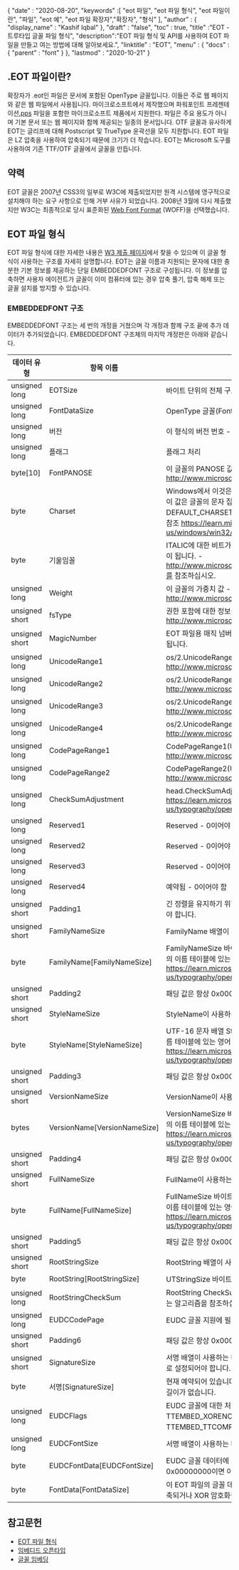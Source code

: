 {
  "date" : "2020-08-20",
  "keywords" :[ "eot 파일", "eot 파일 형식", "eot 파일이란", "파일", "eot 예", "eot 파일 확장자","확장자", "형식" ],
  "author" : {
    "display_name" : "Kashif Iqbal"
},
  "draft" : "false",
  "toc" : true,
  "title" :"EOT - 트루타입 글꼴 파일 형식",
  "description":"EOT 파일 형식 및 API를 사용하여 EOT 파일을 만들고 여는 방법에 대해 알아보세요.",
  "linktitle" : "EOT",
  "menu" : {
    "docs" : {
      "parent" : "font"
}
},
  "lastmod" : "2020-10-21"
}

## .EOT 파일이란?

확장자가 .eot인 파일은 문서에 포함된 OpenType 글꼴입니다. 이들은 주로 웹 페이지와 같은 웹 파일에서 사용됩니다. 마이크로소프트에서 제작했으며 파워포인트 프레젠테이션[.pps](/ko/presentation/pps) 파일을 포함한 마이크로소프트 제품에서 지원한다. 파일은 주요 용도가 아니며 기본 문서 또는 웹 페이지와 함께 제공되는 일종의 문서입니다. OTF 글꼴과 유사하게 EOT는 글리프에 대해 Postscript 및 TrueType 윤곽선을 모두 지원합니다. EOT 파일은 LZ 압축을 사용하여 압축되기 때문에 크기가 더 작습니다. EOT는 Microsoft 도구를 사용하여 기존 TTF/OTF 글꼴에서 글꼴을 만듭니다.

## 약력

EOT 글꼴은 2007년 CSS3의 일부로 W3C에 제출되었지만 원격 시스템에 영구적으로 설치해야 하는 요구 사항으로 인해 거부 사유가 되었습니다. 2008년 3월에 다시 제출했지만 W3C는 최종적으로 당시 표준화된 [Web Font Format](/ko/font/woff/) (WOFF)을 선택했습니다.

## EOT 파일 형식

EOT 파일 형식에 대한 자세한 내용은 [W3 제출 페이지](https://www.w3.org/Submission/EOT/#FileFormat)에서 찾을 수 있으며 이 글꼴 형식이 사용하는 구조를 자세히 설명합니다. EOT는 글꼴 이름과 지원되는 문자에 대한 충분한 기본 정보를 제공하는 단일 EMBEDDEDFONT 구조로 구성됩니다. 이 정보를 압축하면 사용자 에이전트가 글꼴이 이미 컴퓨터에 있는 경우 압축 풀기, 압축 해제 또는 글꼴 설치를 방지할 수 있습니다.

### EMBEDDEDFONT 구조
EMBEDDEDFONT 구조는 세 번의 개정을 거쳤으며 각 개정과 함께 구조 끝에 추가 데이터가 추가되었습니다. EMBEDDEDFONT 구조체의 마지막 개정판은 아래와 같습니다.

|데이터 유형|항목 이름|설명|
---|---|---|
|unsigned long|EOTSize|바이트 단위의 전체 구조 길이(문자열 및 글꼴 데이터 포함)|
|unsigned long|FontDataSize|OpenType 글꼴(FontData)의 길이(바이트)|
|unsigned long|버전|이 형식의 버전 번호 - 0x00020002|
|unsigned long|플래그|플래그 처리|
|byte[10]|FontPANOSE|이 글꼴의 PANOSE 값 - 참조 http://www.microsoft.com/typography/otspec/os2.htm#pan|
|byte|Charset|Windows에서 이것은 TEXTMETRIC.tmCharSet에서 파생됩니다. 이 값은 글꼴의 문자 집합을 지정합니다. DEFAULT_CHARSET(0x01)은 기본 설정이 없음을 나타냅니다. - 참조 https://learn.microsoft.com/en-us/windows/win32/api/wingdi/ns-wingdi-textmetrica|
|byte|기울임꼴|ITALIC에 대한 비트가 OS/2.fsSelection에서 설정되면 값은 0x01이 됩니다. - http://www.microsoft.com/typography/otspec/os2.htm#fss를 참조하십시오.
|unsigned long|Weight|이 글꼴의 가중치 값 - http://www.microsoft.com/typography/otspec/os2.htm#wtc|를 참조하십시오.
|unsigned short|fsType|권한 포함에 대한 정보를 제공하는 유형 플래그 - http://www.microsoft.com/typography/otspec/os2.htm#fst|를 참조하십시오.
|unsigned short|MagicNumber|EOT 파일용 매직 넘버 - 0x504C. 데이터 손상을 확인하는 데 사용됩니다.|
|unsigned long|UnicodeRange1|os/2.UnicodeRange1(비트 0-31) - http://www.microsoft.com/typography/otspec/os2.htm#ur| 참조
|unsigned long|UnicodeRange2|os/2.UnicodeRange2(비트 32-63) - http://www.microsoft.com/typography/otspec/os2.htm#ur| 참조
|unsigned long|UnicodeRange3|os/2.UnicodeRange3(비트 64-95) - http://www.microsoft.com/typography/otspec/os2.htm#ur| 참조
|unsigned long|UnicodeRange4|os/2.UnicodeRange4(비트 96-127) - http://www.microsoft.com/typography/otspec/os2.htm#ur| 참조
|unsigned long|CodePageRange1|CodePageRange1(비트 0-31) - http://www.microsoft.com/typography/otspec/os2.htm#cpr| 참조
|unsigned long|CodePageRange2|CodePageRange2(비트 32-63) - http://www.microsoft.com/typography/otspec/os2.htm#cpr| 참조
|unsigned long|CheckSumAdjustment|head.CheckSumAdjustment - 참조 https://learn.microsoft.com/en-us/typography/opentype/spec/head|
|unsigned long|Reserved1|Reserved - 0이어야 함|
|unsigned long|Reserved2|Reserved - 0이어야 함|
|unsigned long|Reserved3|Reserved - 0이어야 함|
|unsigned long|Reserved4|예약됨 - 0이어야 함|
|unsigned short|Padding1|긴 정렬을 유지하기 위한 패딩. 패딩 값은 항상 0x0000으로 설정해야 합니다.|
|unsigned short|FamilyNameSize|FamilyName 배열이 사용하는 바이트 수|
|byte|FamilyName[FamilyNameSize]|FamilyNameSize 바이트 길이의 UTF-16 문자 배열. 이것은 글꼴의 이름 테이블에 있는 영어 글꼴 모음 문자열입니다(이름 ID = 1) - https://learn.microsoft.com/en-us/typography/opentype/spec/name| 참조
|unsigned short|Padding2|패딩 값은 항상 0x0000으로 설정되어야 합니다.|
|unsigned short|StyleNameSize|StyleName이 사용하는 바이트 수|
|byte|StyleName[StyleNameSize]|UTF-16 문자 배열 StyleNameSize 바이트 길이. 이것은 글꼴의 이름 테이블에 있는 영어 글꼴 하위 계열 문자열입니다(이름 ID = 2) - https://learn.microsoft.com/en-us/typography/opentype/spec/name| 참조
|unsigned short|Padding3|패딩 값은 항상 0x0000으로 설정되어야 합니다.|
|unsigned short|VersionNameSize|VersionName이 사용하는 바이트 수|
|bytes|VersionName[VersionNameSize]|VersionNameSize 바이트 길이의 UTF-16 문자 배열. 이것은 글꼴의 이름 테이블에 있는 영어 버전 문자열입니다(이름 ID = 5) - https://learn.microsoft.com/en-us/typography/opentype/spec/name| 참조
|unsigned short|Padding4|패딩 값은 항상 0x0000으로 설정되어야 합니다.|
|unsigned short|FullNameSize|FullName이 사용하는 바이트 수|
|byte|FullName[FullNameSize]|FullNameSize 바이트 길이의 UTF-16 문자 배열. 이것은 글꼴의 이름 테이블에 있는 영어 전체 이름 문자열입니다(이름 ID = 4) - https://learn.microsoft.com/en-us/typography/opentype/spec/name| 참조
|unsigned short|Padding5|패딩 값은 항상 0x0000으로 설정되어야 합니다.|
|unsigned short|RootStringSize|RootString 배열이 사용하는 바이트 수|
|byte|RootString[RootStringSize]|UTStringSize 바이트 길이의 UTF-16 문자 배열|
|unsigned long|RootStringCheckSum|RootString CheckSum 값. 아래 RootStringChecksum을 처리하는 알고리즘을 참조하십시오.|
|unsigned long|EUDCCodePage|EUDC 글꼴 지원에 필요한 코드 페이지 값.|
|unsigned short|Padding6|패딩 값은 항상 0x0000으로 설정되어야 합니다.|
|unsigned short|SignatureSize|서명 배열이 사용하는 바이트 수. 현재 예약되어 있으며 0x0000으로 설정되어야 합니다.|
|byte|서명[SignatureSize]|현재 예약되어 있습니다. SignatureSize가 0x0000이면 이 배열에 길이가 없습니다.|
|unsigned long|EUDCFlags|EUDC 글꼴에 대한 처리 플래그. 일반적인 값은 TTEMBED_XORENCRYPTDATA 및 TTEMBED_TTCOMPRESSED일 수 있습니다.|
|unsigned long|EUDCFontSize|서명 배열이 사용하는 바이트 수.|
|byte|EUDCFontData[EUDCFontSize]|EUDC 글꼴 데이터에 사용된 바이트 수. EUDCFontSize가 0x00000000이면 이 배열에 길이가 없습니다.|
|byte|FontData[FontDataSize]|이 EOT 파일의 글꼴 데이터. 데이터는 처리 플래그에 표시된 대로 압축되거나 XOR 암호화될 수 있습니다.|

## 참고문헌

* [EOT 파일 형식](https://www.w3.org/Submission/EOT/)
* [임베디드 오픈타입](https://en.wikipedia.org/wiki/Embedded_OpenType)
* [글꼴 임베딩](https://en.wikipedia.org/wiki/Font_embedding)

